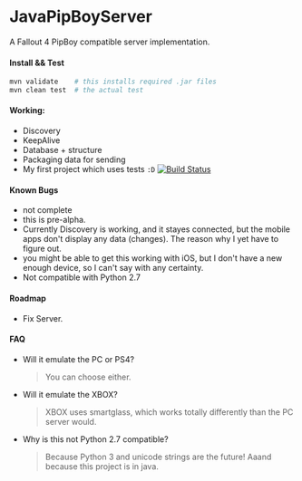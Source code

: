 # JavaPipBoyServer 
A Fallout 4 PipBoy compatible server implementation.

#### Install && Test
```sh
mvn validate    # this installs required .jar files
mvn clean test  # the actual test
```

#### Working:
- Discovery
- KeepAlive
- Database + structure
- Packaging data for sending
- My first project which uses tests `:D` [![Build Status](https://travis-ci.org/luckydonald/JavaPipBoyServer.svg?branch=master)](https://travis-ci.org/luckydonald/JavaPipBoyServer)


#### Known Bugs
 - not complete
 - this is pre-alpha.
 - Currently Discovery is working, and it stayes connected, but the mobile apps don't display any data (changes). The reason why I yet have to figure out.
 - you might be able to get this working with iOS, but I don't have a new enough device, so I can't say with any certainty.
 - Not compatible with Python 2.7

#### Roadmap
 - Fix Server.

#### FAQ
- Will it emulate the PC or PS4?

    > You can choose either.

- Will it emulate the XBOX?
 
    > XBOX uses smartglass, which works totally differently than the PC server would.
  
- Why is this not Python 2.7 compatible? 
 
    > Because Python 3 and unicode strings are the future!
    > Aaand because this project is in java.
 
